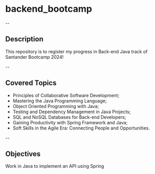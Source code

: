 # backend_bootcamp

--
## Description
This repository is to register my progress in Back-end Java track of Santander Bootcamp 2024! 

--
## Covered Topics
- Principles of Collaborative Software Development;
- Mastering the Java Programming Language;
- Object Oriented Programming with Java;
- Testing and Dependency Management in Java Projects;
- SQL and NoSQL Databases for Back-end Developers;
- Gaining Productivity with Spring Framework and Java;
- Soft Skills in the Agile Era: Connecting People and Opportunities.

--
## Objectives
Work in Java to implement an API using Spring
